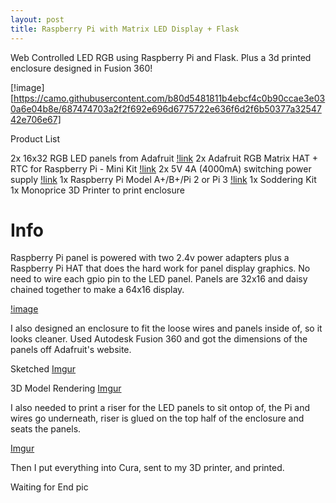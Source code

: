 ```yaml
---
layout: post
title: Raspberry Pi with Matrix LED Display + Flask
---
```


Web Controlled LED RGB using Raspberry Pi and Flask. Plus a 3d printed enclosure designed in Fusion 360!

[!image][https://camo.githubusercontent.com/b80d5481811b4ebcf4c0b90ccae3e030a6e04b8e/687474703a2f2f692e696d6775722e636f6d2f6b50377a3254742e706e67]

Product List

2x 16x32 RGB LED panels from Adafruit [!link](https://www.adafruit.com/product/420)
2x Adafruit RGB Matrix HAT + RTC for Raspberry Pi - Mini Kit [!link](https://www.adafruit.com/product/2345)
2x 5V 4A (4000mA) switching power supply [!link](https://www.adafruit.com/product/1466)
1x Raspberry Pi Model A+/B+/Pi 2 or Pi 3 [!link](https://www.adafruit.com/product/3055)
1x Soddering Kit
1x Monoprice 3D Printer to print enclosure

# Info

Raspberry Pi panel is powered with two 2.4v power adapters plus a Raspberry Pi HAT that does the hard work for panel display graphics. No need to wire each gpio pin to the LED panel. Panels are 32x16 and daisy chained together to make a 64x16 display.

[!image](https://camo.githubusercontent.com/ac49016f87d032b0c9cf2597c4a2ebe71438320e/687474703a2f2f692e696d6775722e636f6d2f343239567736542e6a7067)

I also designed an enclosure to fit the loose wires and panels inside of, so it looks cleaner. Used Autodesk Fusion 360 and got the dimensions of the panels off Adafruit's website.

Sketched
[Imgur](https://i.imgur.com/fuA9PCk.png)

3D Model Rendering
[Imgur](https://i.imgur.com/8gn79Qv.png)

I also needed to print a riser for the LED panels to sit ontop of, the Pi and wires go underneath, riser is glued on the top half of the enclosure and seats the panels.

[Imgur](https://i.imgur.com/KOoaVij.png)

Then I put everything into Cura, sent to my 3D printer, and printed.

Waiting for End pic
